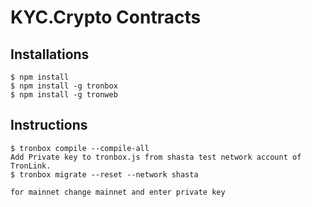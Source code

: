 # KYC.Crypto Contracts
## Installations
```
$ npm install 
$ npm install -g tronbox
$ npm install -g tronweb
```
## Instructions
```
$ tronbox compile --compile-all
Add Private key to tronbox.js from shasta test network account of TronLink.
$ tronbox migrate --reset --network shasta

for mainnet change mainnet and enter private key
```


